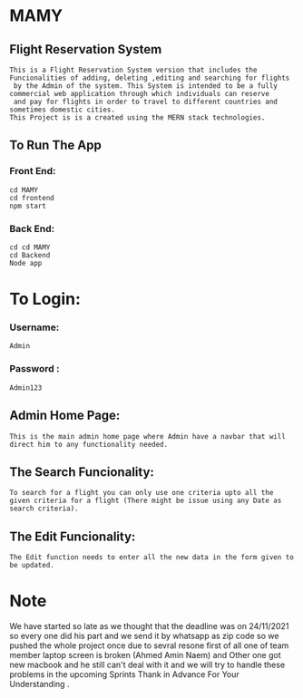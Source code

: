 # MAMY
## Flight Reservation System
    This is a Flight Reservation System version that includes the Funcionalities of adding, deleting ,editing and searching for flights
     by the Admin of the system. This System is intended to be a fully commercial web application through which individuals can reserve 
     and pay for flights in order to travel to different countries and sometimes domestic cities.    
    This Project is is a created using the MERN stack technologies.


## To Run The App
 ### Front End:
    cd MAMY
    cd frontend
    npm start
 ### Back End:
    cd cd MAMY
    cd Backend
    Node app

 # To Login:
 ### Username:
    Admin
 ### Password :
    Admin123  

## Admin Home Page:
    This is the main admin home page where Admin have a navbar that will direct him to any functionality needed.        

## The Search Funcionality:
    To search for a flight you can only use one criteria upto all the given criteria for a flight (There might be issue using any Date as search criteria).     

## The Edit Funcionality:
    The Edit function needs to enter all the new data in the form given to be updated.

# Note
  We have started so late as we thought that the deadline was on 24/11/2021 so every one did his part and 
  we send it by whatsapp as zip code so we pushed the whole project once due to sevral resone
  first of all one of team member laptop screen is broken (Ahmed Amin Naem) and Other one got new macbook and he still can't deal with it
  and we will try to handle these problems in the upcoming Sprints
  Thank in Advance For Your Understanding .